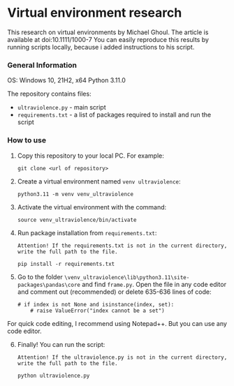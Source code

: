 # Virtual environment research

This research on virtual environments by Michael Ghoul. The article is available at doi:10.1111/1000-7 
You can easily reproduce this results by running scripts locally, because i added instructions to his script.

### General Information

OS: Windows 10, 21H2, x64
Python 3.11.0

The repository contains files:

+ `ultraviolence.py` - main script
+ `requirements.txt` - a list of packages required to install and run the script

### How to use

1. Copy this repository to your local PC. For example:

    ```
    git clone <url of repository>
    ```
    
2. Create a virtual environment named `venv ultraviolence`:

    ```
    python3.11 -m venv venv_ultraviolence
    ```

3. Activate the virtual environment with the command:

    ```
    source venv_ultraviolence/bin/activate
    ```

4. Run package installation from `requirements.txt`:

   `Attention! If the requirements.txt is not in the current directory, write the full path to the file.`

    ```
    pip install -r requirements.txt
    ```

5. Go to the folder `\venv_ultraviolence\lib\python3.11\site-packages\pandas\core`
and find `frame.py`. Open the file in any code editor and comment out (recommended) 
or delete 635-636 lines of code:

    ```
    # if index is not None and isinstance(index, set):
        # raise ValueError("index cannot be a set")
    ```
For quick code editing, I recommend using Notepad++. But you can use any code editor.

6. Finally! You can run the script:

   `Attention! If the ultraviolence.py is not in the current directory, write the full path to the file.`

    ```
    python ultraviolence.py
    ```
		
